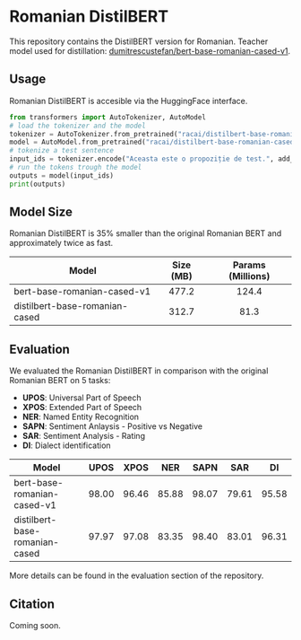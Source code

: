 # Romanian DistilBERT
This repository contains the DistilBERT version for Romanian. Teacher model used for distillation: [dumitrescustefan/bert-base-romanian-cased-v1](https://huggingface.co/dumitrescustefan/bert-base-romanian-cased-v1).

## Usage

Romanian DistilBERT is accesible via the HuggingFace interface.

```python
from transformers import AutoTokenizer, AutoModel
# load the tokenizer and the model
tokenizer = AutoTokenizer.from_pretrained("racai/distilbert-base-romanian-cased")
model = AutoModel.from_pretrained("racai/distilbert-base-romanian-cased")
# tokenize a test sentence
input_ids = tokenizer.encode("Aceasta este o propoziție de test.", add_special_tokens=True, return_tensors="pt")
# run the tokens trough the model
outputs = model(input_ids)
print(outputs)
```
## Model Size
Romanian DistilBERT is 35% smaller than the original Romanian BERT and approximately twice as fast.

| Model                          | Size (MB) | Params (Millions) |
|--------------------------------|:---------:|:----------------:| 
| bert-base-romanian-cased-v1    | 477.2 | 124.4 |
| distilbert-base-romanian-cased | 312.7 | 81.3 |

## Evaluation

We evaluated the Romanian DistilBERT in comparison with the original Romanian BERT on 5 tasks:

- **UPOS**: Universal Part of Speech
- **XPOS**: Extended Part of Speech
- **NER**: Named Entity Recognition
- **SAPN**: Sentiment Anlaysis - Positive vs Negative
- **SAR**: Sentiment Analysis - Rating
- **DI**: Dialect identification 

| Model                          | UPOS | XPOS | NER | SAPN | SAR | DI |
|--------------------------------|:----:|:----:|:---:|:----:|:---:|:--:|
| bert-base-romanian-cased-v1    | 98.00 | 96.46 | 85.88 | 98.07 | 79.61 | 95.58 |
| distilbert-base-romanian-cased | 97.97 | 97.08 | 83.35 | 98.40 | 83.01 | 96.31 |

More details can be found in the evaluation section of the repository.

## Citation

Coming soon.
